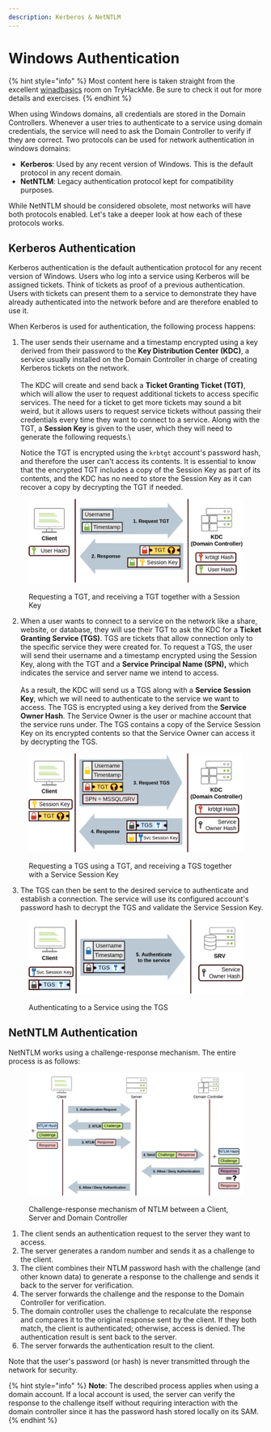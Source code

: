 ```yaml
---
description: Kerberos & NetNTLM
---
```


# Windows Authentication

{% hint style="info" %}
Most content here is taken straight from the excellent [winadbasics](https://tryhackme.com/room/winadbasics) room on TryHackMe. Be sure to check it out for more details and exercises.&#x20;
{% endhint %}

When using Windows domains, all credentials are stored in the Domain Controllers. Whenever a user tries to authenticate to a service using domain credentials, the service will need to ask the Domain Controller to verify if they are correct. Two protocols can be used for network authentication in windows domains:

* **Kerberos**: Used by any recent version of Windows. This is the default protocol in any recent domain.
* **NetNTLM**: Legacy authentication protocol kept for compatibility purposes.

While NetNTLM should be considered obsolete, most networks will have both protocols enabled. Let's take a deeper look at how each of these protocols works.

## Kerberos Authentication

Kerberos authentication is the default authentication protocol for any recent version of Windows. Users who log into a service using Kerberos will be assigned tickets. Think of tickets as proof of a previous authentication. Users with tickets can present them to a service to demonstrate they have already authenticated into the network before and are therefore enabled to use it.

When Kerberos is used for authentication, the following process happens:

1.  The user sends their username and a timestamp encrypted using a key derived from their password to the **Key Distribution Center (KDC)**, a service usually installed on the Domain Controller in charge of creating Kerberos tickets on the network.\
    \
    The KDC will create and send back a **Ticket Granting Ticket (TGT)**, which will allow the user to request additional tickets to access specific services. The need for a ticket to get more tickets may sound a bit weird, but it allows users to request service tickets without passing their credentials every time they want to connect to a service. Along with the TGT, a **Session Key** is given to the user, which they will need to generate the following requests.\


    Notice the TGT is encrypted using the `krbtgt` account's password hash, and therefore the user can't access its contents. It is essential to know that the encrypted TGT includes a copy of the Session Key as part of its contents, and the KDC has no need to store the Session Key as it can recover a copy by decrypting the TGT if needed.

<figure><img src="../.gitbook/assets/image (19).png" alt=""><figcaption><p>Requesting a TGT, and receiving a TGT together with a Session Key</p></figcaption></figure>

2. When a user wants to connect to a service on the network like a share, website, or database, they will use their TGT to ask the KDC for a **Ticket Granting Service (TGS)**. TGS are tickets that allow connection only to the specific service they were created for. To request a TGS, the user will send their username and a timestamp encrypted using the Session Key, along with the TGT and a **Service Principal Name (SPN),** which indicates the service and server name we intend to access.\
   \
   As a result, the KDC will send us a TGS along with a **Service Session Key**, which we will need to authenticate to the service we want to access. The TGS is encrypted using a key derived from the **Service Owner Hash**. The Service Owner is the user or machine account that the service runs under. The TGS contains a copy of the Service Session Key on its encrypted contents so that the Service Owner can access it by decrypting the TGS.

<figure><img src="../.gitbook/assets/image (1).png" alt=""><figcaption><p>Requesting a TGS using a TGT, and receiving a TGS together with a Service Session Key</p></figcaption></figure>

3. The TGS can then be sent to the desired service to authenticate and establish a connection. The service will use its configured account's password hash to decrypt the TGS and validate the Service Session Key.

<figure><img src="../.gitbook/assets/image (17).png" alt=""><figcaption><p>Authenticating to a Service using the TGS</p></figcaption></figure>

## NetNTLM Authentication

NetNTLM works using a challenge-response mechanism. The entire process is as follows:

<figure><img src="../.gitbook/assets/image (1) (2).png" alt=""><figcaption><p>Challenge-response mechanism of NTLM between a Client, Server and Domain Controller</p></figcaption></figure>

1. The client sends an authentication request to the server they want to access.
2. The server generates a random number and sends it as a challenge to the client.
3. The client combines their NTLM password hash with the challenge (and other known data) to generate a response to the challenge and sends it back to the server for verification.
4. The server forwards the challenge and the response to the Domain Controller for verification.
5. The domain controller uses the challenge to recalculate the response and compares it to the original response sent by the client. If they both match, the client is authenticated; otherwise, access is denied. The authentication result is sent back to the server.
6. The server forwards the authentication result to the client.

Note that the user's password (or hash) is never transmitted through the network for security.

{% hint style="info" %}
**Note**: The described process applies when using a domain account. If a local account is used, the server can verify the response to the challenge itself without requiring interaction with the domain controller since it has the password hash stored locally on its SAM.
{% endhint %}

